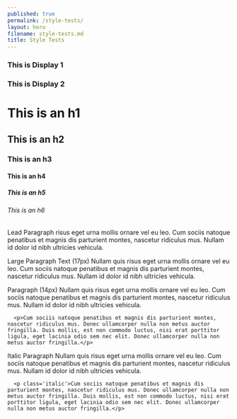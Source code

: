 ```yaml
---
published: true
permalink: /style-tests/
layout: hero
filename: style-tests.md
title: Style Tests
---
```



<div class="container-fluid">
  <div class="row">
    <div class="col-md-8">
		  <h3 class='display-one'>This is Display 1</h3>
		  <h3 class='display-two'>This is Display 2</h3>
		  <h1>This is an h1</h1>
		  <h2>This is an h2</h2>
		  <h3>This is an h3</h3>
		  <h4>This is an h4</h4>
		  <h5>This is an h5</h5>
		  <h6>This is an h6</h6>
  </div>
</div>
</div>

<div class="container-fluid">
<div class="row mt-30">
  <div class="col-md-5">
    <p class='lead'>
      <span class='highlight'>Lead Paragraph</span> risus eget urna mollis ornare vel eu leo. Cum sociis natoque penatibus et magnis dis parturient montes, nascetur ridiculus mus. Nullam id dolor id nibh ultricies vehicula.
    </p>
  </div>
</div>

<div class="row mt-30">
  <div class="col-md-5">
    <p class='large'><span class='highlight'>Large Paragraph Text (17px)</span> Nullam quis risus eget urna mollis ornare vel eu leo. Cum sociis natoque penatibus et magnis dis parturient montes, nascetur ridiculus mus. Nullam id dolor id nibh ultricies vehicula.</p>
  </div>
</div>


<div class="row mt-30">
  <div class="col-md-5">
    <p><span class='highlight'>Paragraph (14px)</span> Nullam quis risus eget urna mollis ornare vel eu leo. Cum sociis natoque penatibus et magnis dis parturient montes, nascetur ridiculus mus. Nullam id dolor id nibh ultricies vehicula.</p>

      <p>Cum sociis natoque penatibus et magnis dis parturient montes, nascetur ridiculus mus. Donec ullamcorper nulla non metus auctor fringilla. Duis mollis, est non commodo luctus, nisi erat porttitor ligula, eget lacinia odio sem nec elit. Donec ullamcorper nulla non metus auctor fringilla.</p>
  </div>
</div>

<div class="row mt-30">
  <div class="col-md-5">
    <p class='italic'><span class='highlight'>Italic Paragraph</span> Nullam quis risus eget urna mollis ornare vel eu leo. Cum sociis natoque penatibus et magnis dis parturient montes, nascetur ridiculus mus. Nullam id dolor id nibh ultricies vehicula.</p>

      <p class='italic'>Cum sociis natoque penatibus et magnis dis parturient montes, nascetur ridiculus mus. Donec ullamcorper nulla non metus auctor fringilla. Duis mollis, est non commodo luctus, nisi erat porttitor ligula, eget lacinia odio sem nec elit. Donec ullamcorper nulla non metus auctor fringilla.</p>
  </div>
</div>


</div>